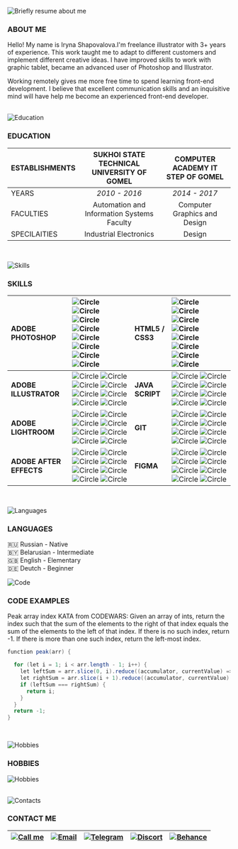 ![Briefly resume about me](https://github.com/IrLiss/rsschool-cv/blob/gh-pages/img/resume-about.png)

### ABOUT ME

Hello! My name is Iryna Shapovalova.I'm freelance illustrator with 3+ years of experience. This work taught me to adapt to different customers and implement different creative ideas. I have improved skills to work with graphic tablet, became an advanced user of Photoshop and Illustrator.

Working remotely gives me more free time to spend learning front-end development. I believe that excellent communication skills and an inquisitive mind will have help me become an experienced front-end developer.
</br>
</br>

![Education](https://github.com/IrLiss/rsschool-cv/blob/gh-pages/img/line-education.png)

### EDUCATION
ESTABLISHMENTS| **SUKHOI STATE TECHNICAL UNIVERSITY OF GOMEL**| **COMPUTER ACADEMY IT STEP OF GOMEL**
:---|:---:|:---:
YEARS|*2010 - 2016*| *2014 - 2017*
FACULTIES| Automation and Information Systems Faculty|Computer Graphics and Design
SPECILAITIES| Industrial Electronics|Design
</br>

![Skills](https://github.com/IrLiss/rsschool-cv/blob/gh-pages/img/line-skills.png)

### SKILLS
  
ADOBE PHOTOSHOP|![Circle](https://github.com/IrLiss/rsschool-cv/blob/gh-pages/img/cicle-orange.png) ![Circle](https://github.com/IrLiss/rsschool-cv/blob/gh-pages/img/cicle-orange.png) ![Circle](https://github.com/IrLiss/rsschool-cv/blob/gh-pages/img/cicle-orange.png) ![Circle](https://github.com/IrLiss/rsschool-cv/blob/gh-pages/img/cicle-orange.png) ![Circle](https://github.com/IrLiss/rsschool-cv/blob/gh-pages/img/cicle-orange.png) ![Circle](https://github.com/IrLiss/rsschool-cv/blob/gh-pages/img/cicle-grey.png) ![Circle](https://github.com/IrLiss/rsschool-cv/blob/gh-pages/img/cicle-grey.png) ![Circle](https://github.com/IrLiss/rsschool-cv/blob/gh-pages/img/cicle-grey.png)|HTML5 / CSS3|![Circle](https://github.com/IrLiss/rsschool-cv/blob/gh-pages/img/cicle-orange.png) ![Circle](https://github.com/IrLiss/rsschool-cv/blob/gh-pages/img/cicle-orange.png) ![Circle](https://github.com/IrLiss/rsschool-cv/blob/gh-pages/img/cicle-orange.png) ![Circle](https://github.com/IrLiss/rsschool-cv/blob/gh-pages/img/cicle-orange.png) ![Circle](https://github.com/IrLiss/rsschool-cv/blob/gh-pages/img/cicle-orange.png) ![Circle](https://github.com/IrLiss/rsschool-cv/blob/gh-pages/img/cicle-grey.png) ![Circle](https://github.com/IrLiss/rsschool-cv/blob/gh-pages/img/cicle-grey.png) ![Circle](https://github.com/IrLiss/rsschool-cv/blob/gh-pages/img/cicle-grey.png)
:---|:---|:---|:---
**ADOBE ILLUSTRATOR**|![Circle](https://github.com/IrLiss/rsschool-cv/blob/gh-pages/img/cicle-orange.png) ![Circle](https://github.com/IrLiss/rsschool-cv/blob/gh-pages/img/cicle-orange.png) ![Circle](https://github.com/IrLiss/rsschool-cv/blob/gh-pages/img/cicle-orange.png) ![Circle](https://github.com/IrLiss/rsschool-cv/blob/gh-pages/img/cicle-orange.png) ![Circle](https://github.com/IrLiss/rsschool-cv/blob/gh-pages/img/cicle-orange.png) ![Circle](https://github.com/IrLiss/rsschool-cv/blob/gh-pages/img/cicle-orange.png) ![Circle](https://github.com/IrLiss/rsschool-cv/blob/gh-pages/img/cicle-orange.png) ![Circle](https://github.com/IrLiss/rsschool-cv/blob/gh-pages/img/cicle-grey.png)|**JAVA SCRIPT**|![Circle](https://github.com/IrLiss/rsschool-cv/blob/gh-pages/img/cicle-orange.png) ![Circle](https://github.com/IrLiss/rsschool-cv/blob/gh-pages/img/cicle-orange.png) ![Circle](https://github.com/IrLiss/rsschool-cv/blob/gh-pages/img/cicle-grey.png) ![Circle](https://github.com/IrLiss/rsschool-cv/blob/gh-pages/img/cicle-grey.png) ![Circle](https://github.com/IrLiss/rsschool-cv/blob/gh-pages/img/cicle-grey.png) ![Circle](https://github.com/IrLiss/rsschool-cv/blob/gh-pages/img/cicle-grey.png) ![Circle](https://github.com/IrLiss/rsschool-cv/blob/gh-pages/img/cicle-grey.png) ![Circle](https://github.com/IrLiss/rsschool-cv/blob/gh-pages/img/cicle-grey.png)
**ADOBE LIGHTROOM**|![Circle](https://github.com/IrLiss/rsschool-cv/blob/gh-pages/img/cicle-orange.png) ![Circle](https://github.com/IrLiss/rsschool-cv/blob/gh-pages/img/cicle-orange.png) ![Circle](https://github.com/IrLiss/rsschool-cv/blob/gh-pages/img/cicle-orange.png) ![Circle](https://github.com/IrLiss/rsschool-cv/blob/gh-pages/img/cicle-orange.png) ![Circle](https://github.com/IrLiss/rsschool-cv/blob/gh-pages/img/cicle-orange.png) ![Circle](https://github.com/IrLiss/rsschool-cv/blob/gh-pages/img/cicle-orange.png) ![Circle](https://github.com/IrLiss/rsschool-cv/blob/gh-pages/img/cicle-orange.png) ![Circle](https://github.com/IrLiss/rsschool-cv/blob/gh-pages/img/cicle-grey.png)|**GIT**|![Circle](https://github.com/IrLiss/rsschool-cv/blob/gh-pages/img/cicle-orange.png) ![Circle](https://github.com/IrLiss/rsschool-cv/blob/gh-pages/img/cicle-orange.png) ![Circle](https://github.com/IrLiss/rsschool-cv/blob/gh-pages/img/cicle-orange.png) ![Circle](https://github.com/IrLiss/rsschool-cv/blob/gh-pages/img/cicle-grey.png) ![Circle](https://github.com/IrLiss/rsschool-cv/blob/gh-pages/img/cicle-grey.png) ![Circle](https://github.com/IrLiss/rsschool-cv/blob/gh-pages/img/cicle-grey.png) ![Circle](https://github.com/IrLiss/rsschool-cv/blob/gh-pages/img/cicle-grey.png) ![Circle](https://github.com/IrLiss/rsschool-cv/blob/gh-pages/img/cicle-grey.png)
**ADOBE AFTER EFFECTS**|![Circle](https://github.com/IrLiss/rsschool-cv/blob/gh-pages/img/cicle-orange.png) ![Circle](https://github.com/IrLiss/rsschool-cv/blob/gh-pages/img/cicle-orange.png) ![Circle](https://github.com/IrLiss/rsschool-cv/blob/gh-pages/img/cicle-orange.png) ![Circle](https://github.com/IrLiss/rsschool-cv/blob/gh-pages/img/cicle-grey.png) ![Circle](https://github.com/IrLiss/rsschool-cv/blob/gh-pages/img/cicle-grey.png) ![Circle](https://github.com/IrLiss/rsschool-cv/blob/gh-pages/img/cicle-grey.png) ![Circle](https://github.com/IrLiss/rsschool-cv/blob/gh-pages/img/cicle-grey.png) ![Circle](https://github.com/IrLiss/rsschool-cv/blob/gh-pages/img/cicle-grey.png)|**FIGMA**|![Circle](https://github.com/IrLiss/rsschool-cv/blob/gh-pages/img/cicle-orange.png) ![Circle](https://github.com/IrLiss/rsschool-cv/blob/gh-pages/img/cicle-orange.png) ![Circle](https://github.com/IrLiss/rsschool-cv/blob/gh-pages/img/cicle-orange.png) ![Circle](https://github.com/IrLiss/rsschool-cv/blob/gh-pages/img/cicle-orange.png) ![Circle](https://github.com/IrLiss/rsschool-cv/blob/gh-pages/img/cicle-grey.png) ![Circle](https://github.com/IrLiss/rsschool-cv/blob/gh-pages/img/cicle-grey.png) ![Circle](https://github.com/IrLiss/rsschool-cv/blob/gh-pages/img/cicle-grey.png) ![Circle](https://github.com/IrLiss/rsschool-cv/blob/gh-pages/img/cicle-grey.png)

<!--![Skills](https://github.com/IrLiss/rsschool-cv/blob/gh-pages/img/skills.png)-->
</br>

![Languages](https://github.com/IrLiss/rsschool-cv/blob/gh-pages/img/line-languages.png)

### LANGUAGES

:ru: Russian - Native</br>
🇧🇾 Belarusian - Intermediate</br>
:uk: English - Elementary</br>
:de: Deutch - Beginner</br>

![Code](https://github.com/IrLiss/rsschool-cv/blob/gh-pages/img/line-code.png)

### CODE EXAMPLES

Peak array index KATA from CODEWARS: Given an array of ints, return the index such that the sum of the elements to the right of that index equals the sum of the elements to the left of that index. If there is no such index, return -1. If there is more than one such index, return the left-most index.

```java scripts
function peak(arr) {

  for (let i = 1; i < arr.length - 1; i++) {
    let leftSum = arr.slice(0, i).reduce((accumulator, currentValue) => accumulator + currentValue);
    let rightSum = arr.slice(i + 1).reduce((accumulator, currentValue) => accumulator + currentValue);
    if (leftSum === rightSum) {
      return i;
    }
  }
  return -1;
}
```
</br>

![Hobbies](https://github.com/IrLiss/rsschool-cv/blob/gh-pages/img/line-intrerest.png)

### HOBBIES

<!--![Travelling](https://github.com/IrLiss/rsschool-cv/blob/gh-pages/img/travelling.png)|![Sports](https://github.com/IrLiss/rsschool-cv/blob/gh-pages/img/sports.png)|![Photography](https://github.com/IrLiss/rsschool-cv/blob/gh-pages/img/photography.png)|![Reading](https://github.com/IrLiss/rsschool-cv/blob/gh-pages/img/reading.png)
:---:|:---:|:---:|:---:
**TRAVELLING**|**SPORTS**|**PHOTOGRAPHY**|**READING**-->

![Hobbies](https://github.com/IrLiss/rsschool-cv/blob/gh-pages/img/interest.png)
</br>
</br>

![Contacts](https://github.com/IrLiss/rsschool-cv/blob/gh-pages/img/line-contact.png)

### CONTACT ME

[![Call me](https://github.com/IrLiss/rsschool-cv/blob/gh-pages/img/phone.png "Call me: +375296553810")](tel:+375296553810)|[![Email](https://github.com/IrLiss/rsschool-cv/blob/gh-pages/img/email.png "Email")](mailto:irpulka@gmail.com)|[![Telegram](https://github.com/IrLiss/rsschool-cv/blob/gh-pages/img/telegramm.png "Telegram")](https://t.me/IrLiss)|[![Discort](https://github.com/IrLiss/rsschool-cv/blob/gh-pages/img/discort.png "Discort: IriSha#7894")](https://discord.gg/uvPDKUSkxJ)|[![Behance](https://github.com/IrLiss/rsschool-cv/blob/gh-pages/img/behance.png "Behance")](https://www.behance.net/irlis)
:---:|:---:|:---:|:---:|:---:
</br>
